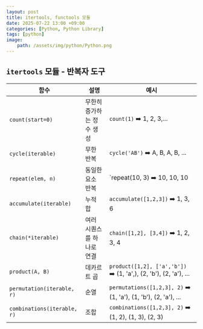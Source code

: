 ```yaml
---
layout: post
title: itertools, functools 모듈
date: 2025-07-22 13:00 +09:00
categories: [Python, Python Library]
tags: [python]
image:
    path: /assets/img/python/Python.png
---
```


## `itertools` 모듈 - 반복자 도구

| 함수 | 설명 | 예시 |
|-|-|-|
| `count(start=0)` | 무한히 증가하는 정수 생성 | `count(1)` ➡️ 1, 2, 3,... |
| `cycle(iterable)` | 무한 반복 | `cycle('AB')` ➡️ A, B, A, B, ... |
| `repeat(elem, n)` | 동일한 요소 반복 | `repeat(10, 3) ➡️ 10, 10, 10 |
| `accumulate(iterable)` | 누적 합 | `accumulate([1,2,3])` ➡️ 1, 3, 6 |
| `chain(*iterable)` | 여러 시퀀스를 하나로 연결 | `chain([1,2], [3,4])` ➡️ 1, 2, 3, 4 |
| `product(A, B)` | 데카르트 곱 | `product([1,2], ['a','b'])` ➡️ (1, 'a',), (2, 'b'), (2, 'a'), ... |
| `permutation(iterable, r)` | 순열 | `permutations([1,2,3], 2)` ➡️ (1, 'a'), (1, 'b'), (2, 'a'), ... |
| `combinations(iterable, r)` | 조합 | `combinations([1,2,3], 2)` ➡️ (1, 2), (1, 3), (2, 3) |
